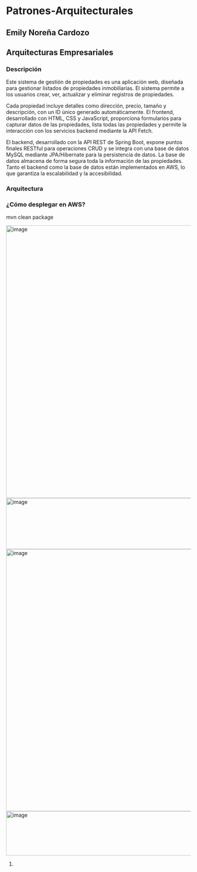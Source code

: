 # Patrones-Arquitecturales

## Emily Noreña Cardozo
## Arquitecturas Empresariales

### Descripción

Este sistema de gestión de propiedades es una aplicación web, diseñada para gestionar listados de propiedades inmobiliarias. El sistema permite a los usuarios crear, ver, actualizar y eliminar registros de propiedades.

Cada propiedad incluye detalles como dirección, precio, tamaño y descripción, con un ID único generado automáticamente. El frontend, desarrollado con HTML, CSS y JavaScript, proporciona formularios para capturar datos de las propiedades, lista todas las propiedades y permite la interacción con los servicios backend mediante la API Fetch.

El backend, desarrollado con la API REST de Spring Boot, expone puntos finales RESTful para operaciones CRUD y se integra con una base de datos MySQL mediante JPA/Hibernate para la persistencia de datos. La base de datos almacena de forma segura toda la información de las propiedades. Tanto el backend como la base de datos están implementados en AWS, lo que garantiza la escalabilidad y la accesibilidad.

### Arquitectura

### ¿Cómo desplegar en AWS?
mvn clean package

<img width="1865" height="742" alt="image" src="https://github.com/user-attachments/assets/f08f3277-3321-4f07-93f9-2857eeeae078" />

<img width="856" height="139" alt="image" src="https://github.com/user-attachments/assets/85fa144b-8def-41e5-8a81-5b0e125f3186" />


<img width="1866" height="713" alt="image" src="https://github.com/user-attachments/assets/81f89e34-9413-41c5-922e-dff3ff72643f" />

<img width="918" height="121" alt="image" src="https://github.com/user-attachments/assets/728544f4-cf8a-40df-bf9d-026461cc1a61" />




1. 
